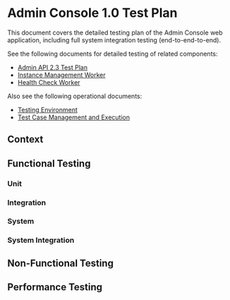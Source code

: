 # Admin Console 1.0 Test Plan

This document covers the detailed testing plan of the Admin Console web
application, including full system integration testing (end-to-end-to-end).

See the following documents for detailed testing of related components:

* [Admin API 2.3 Test Plan](./PLAN-api.md)
* [Instance Management Worker](./PLAN-instance.md)
* [Health Check Worker](./PLAN-health.md)

Also see the following operational documents:

* [Testing Environment](./PLAN-environment.md)
* [Test Case Management and Execution](./PLAN-execution.md)

## Context

## Functional Testing

### Unit

### Integration

### System

### System Integration

## Non-Functional Testing

## Performance Testing
